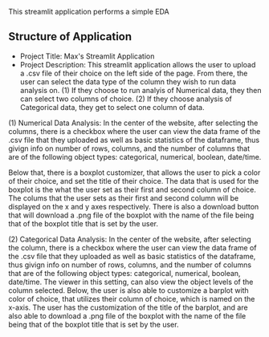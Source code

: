 This streamlit application performs a simple EDA

## Structure of Application

- Project Title: Max's Streamlit Application
- Project Description: This streamlit application allows the user to upload a .csv file of their choice on the left side of the page. From there, the user can select the data type of the column they wish to run data analysis on. (1) If they choose to run analyis of Numerical data, they then can select two columns of choice. (2) If they choose analysis of Categorical data, they get to select one column of data.

(1) Numerical Data Analysis:
In the center of the website, after selecting the columns, there is a checkbox where the user can view the data frame of the .csv file that they uploaded as well as basic statistics of the dataframe, thus givign info on number of rows, columns, and the number of columns that are of the following object types: categorical, numerical, boolean, date/time. 

Below that, there is a boxplot customizer, that allows the user to pick a color of their choice, and set the title of their choice. The data that is used for the boxplot is the what the user set as their first and second column of choice. The colums that the user sets as their first and second column will be displayed on the x and y axes respectively. There is also a download button that will download a .png file of the boxplot with the name of the file being that of the boxplot title that is set by the user.

(2) Categorical Data Analysis:
In the center of the website, after selecting the column, there is a checkbox where the user can view the data frame of the .csv file 
that they uploaded as well as basic statistics of the dataframe, thus givign info on number of rows, columns, and the number of columns that are of the following object types: categorical, numerical, boolean, date/time. The viewer in this setting, can also view the object levels of the column selected. Below, the user is also able to customize a barplot with color of choice, that utilizes their column of choice, which is named on the x-axis. The user has the customization of the title of the barplot, and are also able to download a .png file of the boxplot with the name of the file being that of the boxplot title that is set by the user.